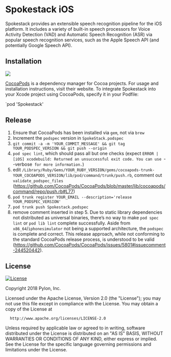 # Spokestack iOS

Spokestack provides an extensible speech recognition pipeline for the iOS
platform. It includes a variety of built-in speech processors for Voice
Activity Detection (VAD) and Automatic Speech Recognition (ASR) via popular
speech recognition services, such as the Apple Speech API (and potentially Google Speech API).

## Installation
[![](https://img.shields.io/cocoapods/v/SpokeStack.svg)](https://cocoapods.org/pods/Spokestack)

[CocoaPods](https://cocoapods.org) is a dependency manager for Cocoa projects. For usage and installation instructions, visit their website. To integrate Spokestack into your Xcode project using CocoaPods, specify it in your Podfile:

`pod 'Spokestack'

## Release
  1. Ensure that CocoaPods has been installed via `gem`, not via `brew`
  2. Increment the `podspec` version in `SpokeStack.podspec`
  3. `git commit -a -m 'YOUR_COMMIT_MESSAGE' && git tag YOUR_PODSPEC_VERSION && git push --origin`
  4. `pod spec lint`, which should pass all but one checks (expect `ERROR | [iOS] xcodebuild: Returned an unsuccessful exit code. You can use `--verbose` for more information.`)
  5. edit `/Library/Ruby/Gems/YOUR_RUBY_VERSION/gems/cocoapods-trunk-YOUR_COCOAPODS_VERSION/lib/pod/command/trunk/push.rb`, comment out `validate_podspec_files` (https://github.com/CocoaPods/CocoaPods/blob/master/lib/cocoapods/command/repo/push.rb#L77)
  6. `pod trunk register YOUR_EMAIL --description='release YOUR_PODSPEC_VERSION'`
  7. `pod trunk push Spokestack.podspec`
  8. remove comment inserted in step 5.
Due to static library dependencies not distributed as universal binaries, there’s no way to make `pod spec lint` or `pod lib lint` complete successfully. Aside from `x86_64`/`iphonesimulator` not being a supported architecture, the `podspec` is complete and correct. This release approach, while not conforming to the standard CocoaPods release process, is understood to be valid (https://github.com/CocoaPods/CocoaPods/issues/5801#issuecomment-244520442).

## License
[![License](https://img.shields.io/badge/License-Apache%202.0-green.svg)](https://opensource.org/licenses/Apache-2.0)

Copyright 2018 Pylon, Inc.

  Licensed under the Apache License, Version 2.0 (the "License");
  you may not use this file except in compliance with the License.
  You may obtain a copy of the License at

      http://www.apache.org/licenses/LICENSE-2.0

  Unless required by applicable law or agreed to in writing, software
  distributed under the License is distributed on an "AS IS" BASIS,
  WITHOUT WARRANTIES OR CONDITIONS OF ANY KIND, either express or implied.
  See the License for the specific language governing permissions and
  limitations under the License.
